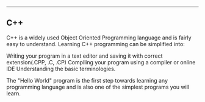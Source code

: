 ---
## C++
C++ is a widely used Object Oriented Programming language and is fairly easy to understand.
Learning  C++ programming can be simplified into:  

Writing your program in a text editor and saving it with correct extension(.CPP, .C, .CP)
Compiling your program using a compiler or online IDE
Understanding the basic terminologies.

 
The "Hello World" program is the first step towards learning any programming language and is also one of the simplest programs you will learn.
